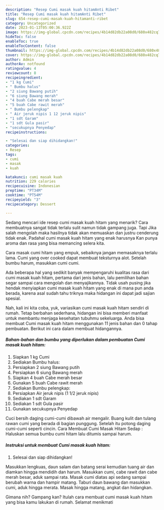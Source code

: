 ```yaml
---
description: "Resep Cumi masak kuah hitamAnti Ribet"
title: "Resep Cumi masak kuah hitamAnti Ribet"
slug: 654-resep-cumi-masak-kuah-hitamanti-ribet
category: Uncategorized
date: 2023-01-13T05:00:36.922Z
image: https://img-global.cpcdn.com/recipes/4b14d82db22a08d0/680x482cq70/cumi-masak-kuah-hitam-foto-resep-utama.jpg
hideToc: false
enableToc: true
enableTocContent: false
thumbnail: https://img-global.cpcdn.com/recipes/4b14d82db22a08d0/680x482cq70/cumi-masak-kuah-hitam-foto-resep-utama.jpg
cover: https://img-global.cpcdn.com/recipes/4b14d82db22a08d0/680x482cq70/cumi-masak-kuah-hitam-foto-resep-utama.jpg
author: Admin
authorAv: notfound
ratingvalue: 4
reviewcount: 8
recipeingredient:
- "1 kg Cumi"
- " Bumbu halus"
- "2 siung Bawang putih"
- "6 siung Bawang merah"
- "4 buah Cabe merah besar"
- "5 buah Cabe rawit merah"
- " Bumbu pelengkap"
- " Air jeruk nipis 1 12 jeruk nipis"
- "1 sdt Garam"
- "1 sdt Gula pasir"
- "secukupnya Penyedap"
recipeinstructions:

- "Selesai dan siap dihidangkan!"
categories:
- Resep
tags:
- cumi
- masak
- kuah

katakunci: cumi masak kuah 
nutrition: 229 calories
recipecuisine: Indonesian
preptime: "PT34M"
cooktime: "PT54M"
recipeyield: "3"
recipecategory: Dessert

---
```



Sedang mencari ide resep cumi masak kuah hitam yang menarik? Cara membuatnya sangat tidak terlalu sulit namun tidak gampang juga. Tapi Jika salah mengolah maka hasilnya tidak akan memuaskan dan justru cenderung tidak enak. Padahal cumi masak kuah hitam yang enak harusnya Kan punya aroma dan rasa yang bisa memancing selera kita.


Cara masak cumi hitam yang empuk, sebaiknya jangan memasaknya terlalu lama. Cumi yang over cooked dapat membuat teksturnya alot. Setelah bumbu harum, masukkan cumi cumi.

Ada beberapa hal yang sedikit banyak mempengaruhi kualitas rasa dari cumi masak kuah hitam, pertama dari jenis bahan, lalu pemilihan bahan segar sampai cara mengolah dan menyajikannya. Tidak usah pusing jika hendak menyiapkan cumi masak kuah hitam yang enak di mana pun anda berada, karena asal sudah tahu triknya maka hidangan ini dapat jadi sajian spesial.


Nah, kali ini kita coba, yuk, variasikan cumi masak kuah hitam sendiri di rumah. Tetap berbahan sederhana, hidangan ini bisa memberi manfaat untuk membantu menjaga kesehatan tubuhmu sekeluarga. Anda bisa membuat Cumi masak kuah hitam menggunakan 11 jenis bahan dan 0 tahap pembuatan. Berikut ini cara dalam membuat hidangannya.

<!--inarticleads1-->

##### Bahan-bahan dan bumbu yang diperlukan dalam pembuatan Cumi masak kuah hitam:

1. Siapkan 1 kg Cumi
1. Sediakan  Bumbu halus:
1. Persiapkan 2 siung Bawang putih
1. Persiapkan 6 siung Bawang merah
1. Siapkan 4 buah Cabe merah besar
1. Gunakan 5 buah Cabe rawit merah
1. Sediakan  Bumbu pelengkap:
1. Persiapkan  Air jeruk nipis (1 1/2 jeruk nipis)
1. Sediakan 1 sdt Garam
1. Sediakan 1 sdt Gula pasir
1. Gunakan secukupnya Penyedap


Cuci bersih daging cumi-cumi dibawah air mengalir. Buang kulit dan tulang rawan cumi yang berada di bagian punggung. Setelah itu potong daging cumi-cumi seperti cincin. Cara Membuat Cumi Masak Hitam Sedap : Haluskan semua bumbu cumi hitam lalu ditumis sampai harum. 

<!--inarticleads2-->

##### Instruksi untuk membuat Cumi masak kuah hitam:


1. Selesai dan siap dihidangkan!

Masukkan lengkuas, daun salam dan batang serai kemudian tuang air dan diamkan hingga mendidih dan harum. Masukkan cumi, cabe rawit dan cabe merah besar, aduk sampai rata. Masak cumi diatas api sedang sampai berubah warna dan hampir matang. Taburi daun bawang dan masukkan cumi, aduk hingga merata. Masak hingga matang, angkat dan hidangkan. 

Gimana nih? Gampang kan? Itulah cara membuat cumi masak kuah hitam yang bisa kamu lakukan di rumah. Selamat menikmati
